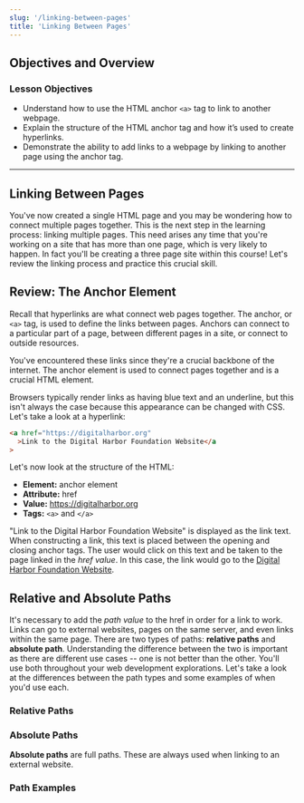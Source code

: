 ```yaml
---
slug: '/linking-between-pages'
title: 'Linking Between Pages'
---
```


## Objectives and Overview

### Lesson Objectives

- Understand how to use the HTML anchor `<a>` tag to link to another webpage.
- Explain the structure of the HTML anchor tag and how it’s used to create hyperlinks.
- Demonstrate the ability to add links to a webpage by linking to another page using the anchor tag.

---

## Linking Between Pages

You've now created a single HTML page and you may be wondering how to connect multiple pages together. This is the next step in the learning process: linking multiple pages. This need arises any time that you're working on a site that has more than one page, which is very likely to happen. In fact you'll be creating a three page site within this course! Let's review the linking process and practice this crucial skill.

## Review: The Anchor Element

Recall that hyperlinks are what connect web pages together. The anchor, or `<a>` tag, is used to define the links between pages. Anchors can connect to a particular part of a page, between different pages in a site, or connect to outside resources.

You've encountered these links since they're a crucial backbone of the internet. The anchor element is used to connect pages together and is a crucial HTML element.

Browsers typically render links as having blue text and an underline, but this isn't always the case because this appearance can be changed with CSS. Let's take a look at a hyperlink:

```html
<a href="https://digitalharbor.org"
  >Link to the Digital Harbor Foundation Website</a
>
```

Let's now look at the structure of the HTML:

- **Element:** anchor element
- **Attribute:** href
- **Value:** https://digitalharbor.org
- **Tags:** `<a>` and `</a>`

"Link to the Digital Harbor Foundation Website" is displayed as the link text. When constructing a link, this text is placed between the opening and closing anchor tags. The user would click on this text and be taken to the page linked in the _href value_. In this case, the link would go to the [Digital Harbor Foundation Website](https://digitalharbor.org).

## Relative and Absolute Paths

It's necessary to add the _path value_ to the href in order for a link to work. Links can go to external websites, pages on the same server, and even links within the same page. There are two types of paths: **relative paths** and **absolute path**. Understanding the difference between the two is important as there are different use cases -- one is not better than the other. You'll use both throughout your web development explorations. Let's take a look at the differences between the path types and some examples of when you'd use each.

### Relative Paths

### Absolute Paths

**Absolute paths** are full paths. These are always used when linking to an external website.

### Path Examples
